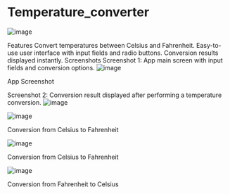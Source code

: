 # Temperature_converter
![image](https://github.com/munireddy999/Temperature_converter/assets/119402390/6195dde8-f2b2-4735-8401-2ef709930642)


Features Convert temperatures between Celsius and Fahrenheit.
Easy-to-use user interface with input fields and radio buttons.
Conversion results displayed instantly. Screenshots Screenshot 1: App main screen with input fields and conversion options.
![image](https://github.com/munireddy999/Temperature_converter/assets/119402390/fe158b9e-e3a7-4924-8473-6658bd529351)

App Screenshot

Screenshot 2: Conversion result displayed after performing a temperature conversion. 
![image](https://github.com/munireddy999/Temperature_converter/assets/119402390/3e0366c3-e6b1-44cc-95ba-09f47c10aaa1)

![image](https://github.com/munireddy999/Temperature_converter/assets/119402390/20a83b88-b595-4f8b-b2ad-82f945a8e791)

Conversion from Celsius to Fahrenheit

![image](https://github.com/munireddy999/Temperature_converter/assets/119402390/a1d06821-f67e-4542-bcdd-20267fc61d7d)

Conversion from Celsius to Fahrenheit

![image](https://github.com/munireddy999/Temperature_converter/assets/119402390/c4c995a7-ef77-4c30-94e6-49fa6e0182bc)

Conversion from Fahrenheit to Celsius
